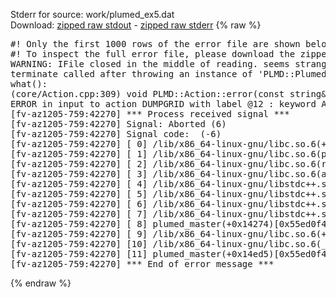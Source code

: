 Stderr for source:  work/plumed_ex5.dat   
Download: [zipped raw stdout](plumed_ex5.dat.plumed_master.stdout.txt.zip) - [zipped raw stderr](plumed_ex5.dat.plumed_master.stderr.txt.zip) 
{% raw %}
<pre>
#! Only the first 1000 rows of the error file are shown below
#! To inspect the full error file, please download the zipped raw stderr file above
WARNING: IFile closed in the middle of reading. seems strange!
terminate called after throwing an instance of 'PLMD::Plumed::ExceptionError'
what():
(core/Action.cpp:309) void PLMD::Action::error(const string&) const
ERROR in input to action DUMPGRID with label @12 : keyword ARG is compulsory for this action
[fv-az1205-759:42270] *** Process received signal ***
[fv-az1205-759:42270] Signal: Aborted (6)
[fv-az1205-759:42270] Signal code:  (-6)
[fv-az1205-759:42270] [ 0] /lib/x86_64-linux-gnu/libc.so.6(+0x42520)[0x7f6a21242520]
[fv-az1205-759:42270] [ 1] /lib/x86_64-linux-gnu/libc.so.6(pthread_kill+0x12c)[0x7f6a212969fc]
[fv-az1205-759:42270] [ 2] /lib/x86_64-linux-gnu/libc.so.6(raise+0x16)[0x7f6a21242476]
[fv-az1205-759:42270] [ 3] /lib/x86_64-linux-gnu/libc.so.6(abort+0xd3)[0x7f6a212287f3]
[fv-az1205-759:42270] [ 4] /lib/x86_64-linux-gnu/libstdc++.so.6(+0xa2b9e)[0x7f6a216a2b9e]
[fv-az1205-759:42270] [ 5] /lib/x86_64-linux-gnu/libstdc++.so.6(+0xae20c)[0x7f6a216ae20c]
[fv-az1205-759:42270] [ 6] /lib/x86_64-linux-gnu/libstdc++.so.6(+0xae277)[0x7f6a216ae277]
[fv-az1205-759:42270] [ 7] /lib/x86_64-linux-gnu/libstdc++.so.6(__cxa_rethrow+0x4b)[0x7f6a216ae52b]
[fv-az1205-759:42270] [ 8] plumed_master(+0x14274)[0x55ed0f4ac274]
[fv-az1205-759:42270] [ 9] /lib/x86_64-linux-gnu/libc.so.6(+0x29d90)[0x7f6a21229d90]
[fv-az1205-759:42270] [10] /lib/x86_64-linux-gnu/libc.so.6(__libc_start_main+0x80)[0x7f6a21229e40]
[fv-az1205-759:42270] [11] plumed_master(+0x14ed5)[0x55ed0f4aced5]
[fv-az1205-759:42270] *** End of error message ***
</pre>
{% endraw %}
